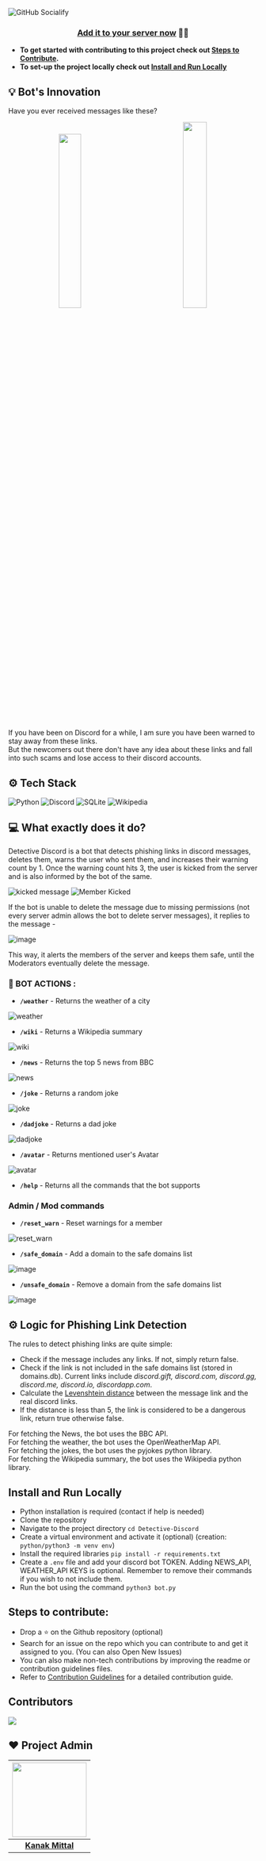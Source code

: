 ![GitHub Socialify](https://socialify.git.ci/kanakmi/Detective-Discord/image?description=1&forks=1&issues=1&language=1&name=1&owner=1&pattern=Plus&pulls=1&stargazers=1&theme=Dark)

<div align="center">
<h3><a href="https://discord.com/api/oauth2/authorize?client_id=934344337171554314&permissions=1376537242626&scope=bot%20applications.commands">Add it to your server now</a> 🔗🔗</h3>
</div>

- **To get started with contributing to this project check out [Steps to Contribute](https://github.com/kanakmi/Detective-Discord#steps-to-contribute).** 
- **To set-up the project locally check out [ Install and Run Locally ](https://github.com/kanakmi/Detective-Discord#install-and-run-locally)**

## 💡 Bot's Innovation

Have you ever received messages like these?

<p align="center">
<img width="30%" src="https://user-images.githubusercontent.com/54859521/150679129-0ac89bbb-6a90-43e4-96a5-c248b57e5544.png"/> &nbsp;&nbsp;&nbsp;&nbsp;&nbsp;&nbsp;&nbsp;&nbsp;&nbsp;&nbsp; &nbsp;&nbsp;&nbsp;&nbsp;&nbsp;&nbsp;&nbsp;&nbsp;&nbsp;&nbsp;&nbsp;&nbsp;  <img width="31%" src="https://user-images.githubusercontent.com/54859521/150679357-43aa6388-4679-4a7b-b390-09a1cdba5508.png" />
</p>

If you have been on Discord for a while, I am sure you have been warned to stay away from these links. <br>
But the newcomers out there don't have any idea about these links and fall into such scams and lose access to their discord accounts.

## ⚙️ Tech Stack

![Python](https://img.shields.io/badge/python-3670A0?style=for-the-badge&logo=python&logoColor=ffdd54) ![Discord](https://img.shields.io/badge/Discord.py-%237289DA.svg?style=for-the-badge&logo=discord&logoColor=white) ![SQLite](https://img.shields.io/badge/sqlite-%2307405e.svg?style=for-the-badge&logo=sqlite&logoColor=white) ![Wikipedia](https://img.shields.io/badge/Wikipedia-%23000000.svg?style=for-the-badge&logo=wikipedia&logoColor=white)

## 💻 What exactly does it do?

Detective Discord is a bot that detects phishing links in discord messages, deletes them, warns the user who sent them, and increases their warning count by 1. Once the warning count hits 3, the user is kicked from the server and is also informed by the bot of the same. <br>

![kicked message](https://user-images.githubusercontent.com/54859521/194596490-32fa036b-adbd-4755-b934-c26e2b360f08.png)
![Member Kicked](https://user-images.githubusercontent.com/54859521/194545745-3b880a6a-e91e-499d-a797-1c96ab5528ac.png)

If the bot is unable to delete the message due to missing permissions (not every server admin allows the bot to delete server messages), it replies to the message - <br>

![image](https://user-images.githubusercontent.com/54859521/194545318-c766d6b7-e87b-4f0c-84b0-71ed19e105f4.png)

This way, it alerts the members of the server and keeps them safe, until the Moderators eventually delete the message.

### 🤖 BOT ACTIONS :

- **`/weather`** - Returns the weather of a city

![weather](https://user-images.githubusercontent.com/54859521/194547554-817f4983-e4c2-4765-b2e4-272a6c786282.png)

- **`/wiki`** - Returns a Wikipedia summary

![wiki](https://user-images.githubusercontent.com/54859521/194546793-f4339a0c-0f54-4c4c-bc66-11df5adffe04.png)

- **`/news`** - Returns the top 5 news from BBC

![news](https://user-images.githubusercontent.com/54859521/194547431-b9d3bfb9-25d7-44d9-86d2-b04f9a19eb24.png)

- **`/joke`** - Returns a random joke

![joke](https://user-images.githubusercontent.com/54859521/194547247-661d59fa-d52d-4e86-a22c-bdaa13221e69.png)

- **`/dadjoke`** - Returns a dad joke

![dadjoke](https://user-images.githubusercontent.com/72182690/194780049-7aa12d9e-687b-451d-aa78-f5e98ee1c286.png)

- **`/avatar`** - Returns mentioned user's Avatar

![avatar](https://user-images.githubusercontent.com/72182690/194627771-4c53435f-241b-433a-b803-c92e15145ab5.png)

- **`/help`** - Returns all the commands that the bot supports

### Admin / Mod commands

- **`/reset_warn`** - Reset warnings for a member

![reset_warn](https://user-images.githubusercontent.com/54859521/194548071-43cecee9-a221-4cab-91de-1281403f5ab9.png)

- **`/safe_domain`** - Add a domain to the safe domains list

![image](https://user-images.githubusercontent.com/54859521/194548279-ce6002ea-1765-4803-a1dd-f79ed6941f7c.png)

- **`/unsafe_domain`** - Remove a domain from the safe domains list

![image](https://user-images.githubusercontent.com/54859521/194548588-a38f0a03-1935-4a63-9cdf-339af7881314.png)

## ⚙️ Logic for Phishing Link Detection

The rules to detect phishing links are quite simple:

- Check if the message includes any links. If not, simply return false.
- Check if the link is not included in the safe domains list (stored in domains.db). Current links include _discord.gift, discord.com, discord.gg, discord.me, discord.io, discordapp.com_.
- Calculate the [Levenshtein distance](https://en.wikipedia.org/wiki/Levenshtein_distance) between the message link and the real discord links.
- If the distance is less than 5, the link is considered to be a dangerous link, return true otherwise false.

For fetching the News, the bot uses the BBC API. <br>
For fetching the weather, the bot uses the OpenWeatherMap API. <br>
For fetching the jokes, the bot uses the pyjokes python library. <br>
For fetching the Wikipedia summary, the bot uses the Wikipedia python library. <br>

## Install and Run Locally

- Python installation is required (contact if help is needed)
- Clone the repository
- Navigate to the project directory `cd Detective-Discord`
- Create a virtual environment and activate it (optional) (creation: `python/python3 -m venv env`)
- Install the required libraries `pip install -r requirements.txt`
- Create a `.env` file and add your discord bot TOKEN. Adding NEWS_API, WEATHER_API KEYS is optional. Remember to remove their commands if you wish to not include them.
- Run the bot using the command `python3 bot.py`

## Steps to contribute:

- Drop a :star: on the Github repository (optional)<br/>
- Search for an issue on the repo which you can contribute to and get it assigned to you. (You can also Open New Issues)
- You can also make non-tech contributions by improving the readme or contribution guidelines files.
- Refer to <a href="https://github.com/kanakmi/Detective-Discord/blob/Version-2.0/CONTRIBUTING.md">Contribution Guidelines</a> for a detailed contribution guide.

## Contributors

<a href="https://github.com/kanakmi/Detective-Discord/graphs/contributors">
  <img src="https://contrib.rocks/image?repo=kanakmi/Detective-Discord&&max=817" />
</a>

## ❤️ Project Admin

| <a href="https://github.com/kanakmi"><img src="https://avatars.githubusercontent.com/u/54859521?v=4" width=150px height=150px /></a> |
| :----------------------------------------------------------------------------------------------------------------------------------: |
|                                           **[Kanak Mittal](https://twitter.com/Kanakmi)**                                            |
